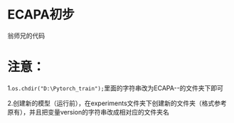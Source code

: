 # ECAPA初步
 翁师兄的代码

# 注意：

1.`os.chdir("D:\Pytorch_train");`里面的字符串改为ECAPA--的文件夹下即可

2.创建新的模型（运行前），在experiments文件夹下创建新的文件夹（格式参考原有），并且把变量version的字符串改成相对应的文件夹名
